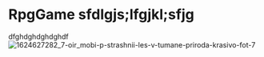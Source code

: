 # RpgGame sfdlgjs;lfgjkl;sfjg
dfghdghdghdghdf
![1624627282_7-oir_mobi-p-strashnii-les-v-tumane-priroda-krasivo-fot-7](https://user-images.githubusercontent.com/67004012/218396664-e27c9288-eeaf-4170-a791-f1cf37d296a2.jpg)
